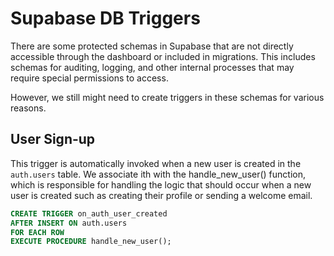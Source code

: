 # Supabase DB Triggers

There are some protected schemas in Supabase that are not directly accessible through the dashboard or included in migrations. This includes schemas for auditing, logging, and other internal processes that may require special permissions to access.

However, we still might need to create triggers in these schemas for various reasons.

## User Sign-up

This trigger is automatically invoked when a new user is created in the `auth.users` table. We associate ith with the handle_new_user() function, which is responsible for handling the logic that should occur when a new user is created such as creating their profile or sending a welcome email.

```sql
CREATE TRIGGER on_auth_user_created
AFTER INSERT ON auth.users
FOR EACH ROW
EXECUTE PROCEDURE handle_new_user();
```
